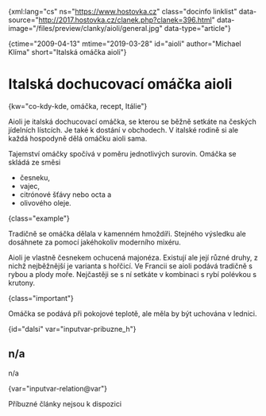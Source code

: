 
{xml:lang="cs" ns="https://www.hostovka.cz" class="docinfo linklist" data-source="http://2017.hostovka.cz/clanek.php?clanek=396.html" data-image="/files/preview/clanky/aioli/general.jpg" data-type="article"}

{ctime="2009-04-13" mtime="2019-03-28" id="aioli" author="Michael Klíma" short="Italská omáčka aioli"}

# Italská dochucovací omáčka aioli

<!-- generated attribute kw by user_udpatekw.sh on 2020-05-12, do not edit -->

{kw="co-kdy-kde, omáčka, recept, Itálie"}

Aioli je italská dochucovací omáčka, se kterou se běžně setkáte na českých jídelních lístcích. Je také k dostání v obchodech. V italské rodině si ale každá hospodyně dělá omáčku aioli sama.

Tajemství omáčky spočívá v poměru jednotlivých surovin. Omáčka se skládá ze směsi

  * česneku,
  * vajec,
  * citrónové šťávy nebo octa a
  * olivového oleje.

{class="example"}

Tradičně se omáčka dělala v kamenném hmoždíři. Stejného výsledku ale dosáhnete za pomocí jakéhokoliv moderního mixéru.

Aioli je vlastně česnekem ochucená majonéza. Existují ale její různé druhy, z nichž nejběžnější je varianta s hořčicí. Ve Francii se aioli podává tradičně s rybou a plody moře. Nejčastěji se s ní setkáte v kombinaci s rybí polévkou s krutony.

{class="important"}

Omáčka se podává při pokojové teplotě, ale měla by být uchována v lednici.

{id="dalsi" var="inputvar-pribuzne_h"}

## n/a

n/a

{var="inputvar-relation@var"}

Příbuzné články nejsou k dispozici

